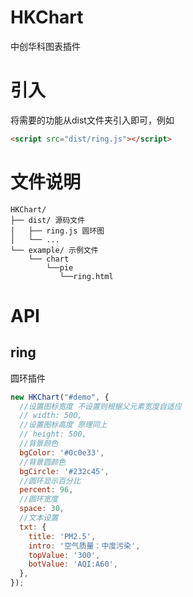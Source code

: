 # HKChart
中创华科图表插件

# 引入
将需要的功能从dist文件夹引入即可，例如
```html
<script src="dist/ring.js"></script>
```
# 文件说明
```
HKChart/
├── dist/ 源码文件
│   ├── ring.js 圆环图
│   └── ...
└── example/ 示例文件
    └── chart
        └──pie
           └──ring.html
```

# API
## ring
圆环插件
```javaScript
new HKChart("#demo", {
  //设置图标宽度 不设置则根据父元素宽度自适应
  // width: 500, 
  //设置图标高度 原理同上
  // height: 500,
  //背景颜色
  bgColor: '#0c0e33',
  //背景圆颜色
  bgCircle: '#232c45',
  //圆环显示百分比
  percent: 96,
  //圆环宽度
  space: 30,
  //文本设置
  txt: {
    title: 'PM2.5',
    intro: '空气质量：中度污染',
    topValue: '300',
    botValue: 'AQI:A60',
  },
});
```